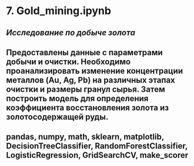 # 7. Gold_mining.ipynb
## ***Исследование по добыче золота***
## Предоставлены данные с параметрами добычи и очистки. Необходимо проанализировать изменение концентрации металлов (Au, Ag, Pb) на различных этапах очистки и размеры гранул сырья. Затем построить модель для определения коэффициента восстановления золота из золотосодержащей руды.
## pandas, numpy, math, sklearn, matplotlib, DecisionTreeClassifier, RandomForestClassifier, LogisticRegression, GridSearchCV, make_scorer
